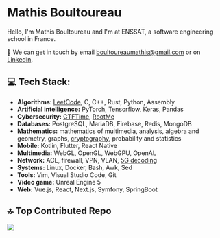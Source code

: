 # Mathis Boultoureau
Hello, I'm Mathis Boultoureau and I'm at ENSSAT, a software engineering school in France.

💬 We can get in touch by email [boultoureaumathis@gmail.com](mailto:boultoureaumathis@gmail.com) or on [LinkedIn](https://linkedin.com/in/mboultoureau).

## 💻 Tech Stack:
- **Algorithms**: [LeetCode](https://leetcode.com/mboultoureau/), C, C++, Rust, Python, Assembly
- **Artificial intelligence:** PyTorch, Tensorflow, Keras, Pandas
- **Cybersecurity:** [CTFTime](https://ctftime.org/user/81131), [RootMe](https://www.root-me.org/mboultoureau-275653)
- **Databases:** PostgreSQL, MariaDB, Firebase, Redis, MongoDB
- **Mathematics:** mathematics of multimedia, analysis, algebra and geometry, graphs, [cryptography](https://github.com/mboultoureau/simulations-numeriques/blob/main/code/chiffrement-rsa.ipynb), probability and statistics
- **Mobile:** Kotlin, Flutter, React Native
- **Multimedia:** WebGL, OpenGL, WebGPU, OpenAL
- **Network:** ACL, firewall, VPN, VLAN, [5G decoding](https://github.com/mboultoureau/wireless-network/blob/main/main.ipynb)
- **Systems:** Linux, Docker, Bash, Awk, Sed
- **Tools:** Vim, Visual Studio Code, Git
- **Video game:** Unreal Engine 5
- **Web:** Vue.js, React, Next.js, Symfony, SpringBoot

## 🔝 Top Contributed Repo
![](https://github-contributor-stats.vercel.app/api?username=mboultoureau&limit=5&theme=dark&combine_all_yearly_contributions=true)
